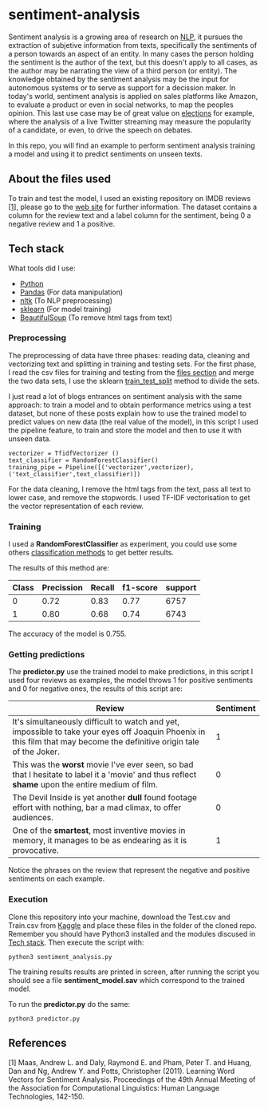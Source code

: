 # sentiment-analysis

Sentiment analysis is a growing area of research on [NLP](https://nlp.stanford.edu/), it pursues the extraction of subjetive information from texts, specifically the sentiments of a person towards an aspect of an entity. In many cases the person holding the sentiment is the author of the text, but this doesn't apply to all cases, as the author may be narrating the view of a third person (or entity). The knowledge obtained by the sentiment analysis may be the input for autonomous systems or to serve as support for a decission maker. In today's world, sentiment analysis is applied on sales platforms like Amazon, to evaluate a product or even in social networks, to map the peoples opinion. This last use case may be of great value on [elections](https://www.theatlantic.com/technology/archive/2020/04/how-facebooks-ad-technology-helps-trump-win/606403/) for example, where the analysis of a live Twitter streaming may measure the popularity of a candidate, or even, to drive the speech on debates.

In this repo, you will find an example to perform sentiment analysis training a model and using it to predict sentiments on unseen texts.

## About the files used

To train and test the model, I used an existing repository on IMDB reviews [[1]](#1), please go to the [web site](http://ai.stanford.edu/~amaas/data/sentiment/) for further information. The dataset contains a column for the review text and a label column for the sentiment, being 0 a negative review and 1 a positive.

## Tech stack

What tools did I use:

* [Python](https://www.python.org/downloads/release/python-383/)
* [Pandas](https://pandas.pydata.org/) (For data manipulation)
* [nltk](https://www.nltk.org/) (To NLP preprocessing)
* [sklearn](https://scikit-learn.org/stable/) (For model training)
* [BeautifulSoup](https://www.crummy.com/software/BeautifulSoup/) (To remove html tags from text)

### Preprocessing

The preprocessing of data have three phases: reading data, cleaning and vectorizing text and
splitting in training and testing sets. For the first phase, I read the csv files for training and testing from the [files section](#about-the-files-used) and merge the two data sets, I use the sklearn [train_test_split](https://scikit-learn.org/stable/modules/generated/sklearn.model_selection.train_test_split.html) method to divide the sets.

I just read a lot of blogs entrances on sentiment analysis with the same approach: to train a model and to obtain performance metrics using a test dataset, but none of these posts explain how to use the trained model to predict values on new data (the real value of the model), in this script I used the pipeline feature, to train and store the model and then to use it with unseen data.

```
vectorizer = TfidfVectorizer ()
text_classifier = RandomForestClassifier()
training_pipe = Pipeline([('vectorizer',vectorizer),('text_classifier',text_classifier)])
```

For the data cleaning, I remove the html tags from the text, pass all text to lower case, and remove the stopwords. I used TF-IDF vectorisation to get the vector representation of each review.

### Training

I used a **RandomForestClassifier** as experiment, you could use some others [classification methods](https://scikit-learn.org/stable/modules/classes.html#module-sklearn.ensemble) to get better results.

The results of this method are:

| Class  | Precission | Recall | f1-score | support |
| ---|------|------|------|------|
| 0  | 0.72 | 0.83  | 0.77 | 6757 |
| 1  | 0.80 | 0.68 | 0.74 | 6743 |

The accuracy of the model is 0.755.

### Getting predictions

The **predictor.py** use the trained model to make predictions, in this script I used four reviews as examples, the model throws 1 for positive sentiments and 0 for negative ones, the results of this script are:


| Review | Sentiment |
|------|-------|
|It's simultaneously difficult to watch and yet, impossible to take your eyes off Joaquin Phoenix in this film that may become the definitive origin tale of the Joker.  | 1 |
|This was the **worst** movie I've ever seen, so bad that I hesitate to label it a 'movie' and thus reflect **shame** upon the entire medium of film.| 0 |
|The Devil Inside is yet another **dull** found footage effort with nothing, bar a mad climax, to offer audiences.| 0 |
|One of the **smartest**, most inventive movies in memory, it manages to be as endearing as it is provocative.| 1 |

Notice the phrases on the review that represent the negative and positive sentiments on each example.

### Execution

Clone this repository into your machine, download the Test.csv and Train.csv from [Kaggle](https://www.kaggle.com/columbine/imdb-dataset-sentiment-analysis-in-csv-format) and place these files in the folder of the cloned repo. Remember you should have Python3 installed and the modules discused in [Tech stack](#tech-stack). Then execute the script with:

```
python3 sentiment_analysis.py
```

The training results results are printed in screen, after running the script you should see a file **sentiment_model.sav** which correspond to the trained model.

To run the **predictor.py** do the same:

```
python3 predictor.py
```

## References
<a id="1">[1]</a> 
Maas, Andrew L.  and  Daly, Raymond E.  and  Pham, Peter T.  and  Huang, Dan  and  Ng, Andrew Y.  and  Potts, Christopher (2011).
Learning Word Vectors for Sentiment Analysis. 
Proceedings of the 49th Annual Meeting of the Association for Computational Linguistics: Human Language Technologies, 142-150.